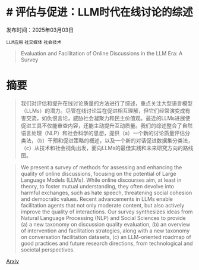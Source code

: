 # # 评估与促进：LLM时代在线讨论的综述

发布时间：2025年03月03日

`LLM应用` `社交媒体` `社会技术`

> Evaluation and Facilitation of Online Discussions in the LLM Era: A Survey

# 摘要

> 我们对评估和提升在线讨论质量的方法进行了综述，重点关注大型语言模型（LLMs）的潜力。尽管在线讨论旨在促进相互理解，但它们经常演变成有害交流，如仇恨言论，威胁社会凝聚力和民主价值观。最近的LLMs进展使促进工具不仅能审查内容，还能主动提升互动质量。我们的综述整合了自然语言处理（NLP）和社会科学的思想，提供（a）一个新的讨论质量评估分类法，（b）干预和促进策略的概述，以及一个新的对话促进数据集分类法，（c）从技术和社会视角出发，面向LLMs的最佳实践和未来研究方向的路线图。

> We present a survey of methods for assessing and enhancing the quality of online discussions, focusing on the potential of Large Language Models (LLMs). While online discourses aim, at least in theory, to foster mutual understanding, they often devolve into harmful exchanges, such as hate speech, threatening social cohesion and democratic values. Recent advancements in LLMs enable facilitation agents that not only moderate content, but also actively improve the quality of interactions. Our survey synthesizes ideas from Natural Language Processing (NLP) and Social Sciences to provide (a) a new taxonomy on discussion quality evaluation, (b) an overview of intervention and facilitation strategies, along with a new taxonomy on conversation facilitation datasets, (c) an LLM-oriented roadmap of good practices and future research directions, from technological and societal perspectives.

[Arxiv](https://arxiv.org/abs/2503.01513)